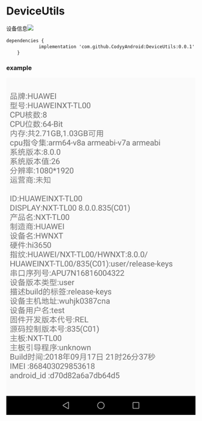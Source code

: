 # DeviceUtils
设备信息[![](https://jitpack.io/v/CodyyAndroid/DeviceUtils.svg)](https://jitpack.io/#CodyyAndroid/DeviceUtils)

```
dependencies {
	        implementation 'com.github.CodyyAndroid:DeviceUtils:0.0.1'
	}
```

### example
![](https://github.com/CodyyAndroid/DeviceUtils/blob/master/main.png)